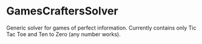 # GamesCraftersSolver
Generic solver for games of perfect information. Currently contains only Tic Tac Toe and Ten to Zero (any number works).
